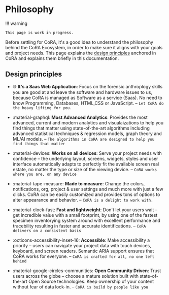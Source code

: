 # Philosophy

!!! warning

    This page is work in progress.

Before settling for CoRA, it's a good idea to understand the philosophy behind the
CoRA Ecosystem, in order to make sure it aligns with your goals and project needs.
This page explains the [design principles] anchored in CoRA and explains them 
briefly in this documentation.

  [design principles]: #design-principles

## Design principles

- :globe_with_meridians: __It's a Saas Web Application__: Focus on the forensic anthroplogy skills 
  you are good at and leave the software and hardware issues to us, because CoRA is managed as 
  Software as a service (Saas). No need to know Programming, Databases, HTML,CSS or JavaScript.
  – `Let CoRA do the heavy lifting for you.`

- :material-graphql: __Most Advanced Analytics__: Provides the most advanced, current and modern
  analytics and visualaizations to help you find things that matter using state-of-the-art algorithms
  including advanced statistical techniques & regression models, graph theory and ML/AI models.
   – `The algorithms in CoRA are designed to help you find things that matter`

- :material-devices: __Works on all devices__: Serve your project needs with confidence – the
  underlying layout, screens, widgets, styles and user interface automatically adapts to perfectly
  fit the available screen real estate, no matter the type or size of the viewing device.
  – `CoRA works where you are, on any device`

- :material-tape-measure: __Made to measure__: Change the colors, notifications, org, project & user 
  settings and much more with just a few clicks. CoRA can be easily customized and provides
  tons of options to alter appearance and behavior.
   – `CoRA is a delight to work with.`

- :material-clock-fast: __Fast and lightweight__: Don't let your users wait – get incredible value
  with a small footprint, by using one of the fastest specimen inventorying system around with 
  excellent performance and tracebility resulting in faster and accurate identifications.
   – `CoRA delivers on a consistent basis`

- :octicons-accessibility-inset-16: __Accessible__: Make accessibility a priority – users can navigate 
  your project data with touch devices, keyboard, and screen readers. Semantic ARIA support 
  ensures that CoRA works for everyone.
   – `CoRA is crafted for all, no one left behind`

- :material-google-circles-communities: __Open Community Driven__: Trust users across the globe – choose a 
  mature solution built with state-of-the-art Open Source technologies. Keep ownership
  of your content without fear of data lock-in.
   – `CoRA is build by people like you`
  